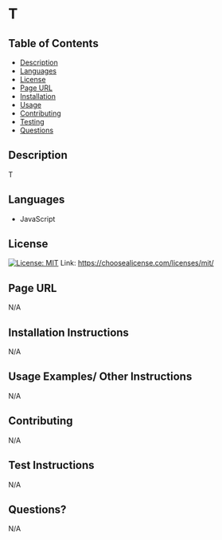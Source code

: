 
  # T

  ## Table of Contents
  * [Description](#description)
  * [Languages](#languages)
  * [License](#license)
  * [Page URL](#pageurl)
  * [Installation](#installationinstructions)
  * [Usage](#usageexamples/otherinstructions)
  * [Contributing](#contributing)
  * [Testing](#testinstructions)
  * [Questions](#questions?)

  ## Description
  T

  ## Languages
  * JavaScript

  
  ## License
  [![License: MIT](https://img.shields.io/badge/License-MIT-yellow.svg)](https://opensource.org/licenses/MIT)
  Link: https://choosealicense.com/licenses/mit/
    

  
  ## Page URL
  N/A

  
  ## Installation Instructions
  N/A

  
  ## Usage Examples/ Other Instructions
  N/A

  
  ## Contributing
  N/A

  
  ## Test Instructions
  N/A

  
  ## Questions?
  N/A

  